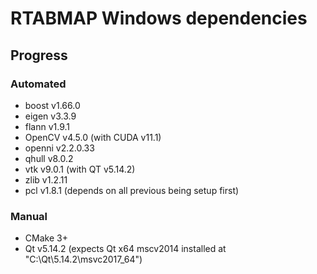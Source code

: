 # RTABMAP Windows dependencies

## Progress
### Automated
- boost v1.66.0
- eigen v3.3.9
- flann v1.9.1
- OpenCV v4.5.0 (with CUDA v11.1)
- openni v2.2.0.33
- qhull v8.0.2
- vtk v9.0.1 (with QT v5.14.2)
- zlib v1.2.11
- pcl v1.8.1 (depends on all previous being setup first)

### Manual
- CMake 3+
- Qt v5.14.2 (expects Qt x64 mscv2014 installed at "C:\Qt\5.14.2\msvc2017_64")